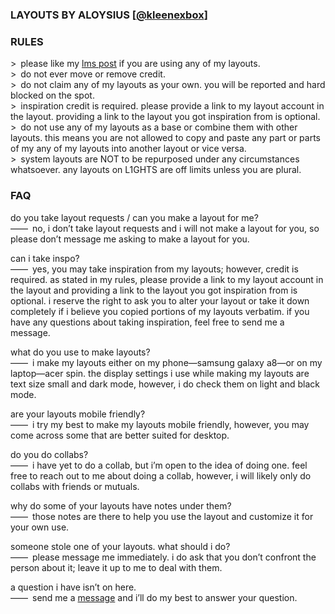 ### LAYOUTS BY ALOYSIUS [[@kleenexbox](https://www.quotev.com/kleenexbox)]
### RULES
\> please like my [lms post](https://www.quotev.com/kleenexbox/activity/806400343) if you are using any of my layouts.  
\> do not ever move or remove credit.  
\> do not claim any of my layouts as your own. you will be reported and hard blocked on the spot.  
\> inspiration credit is required. please provide a link to my layout account in the layout. providing a link to the layout you got inspiration from is optional.  
\> do not use any of my layouts as a base or combine them with other layouts. this means you are not allowed to copy and paste any part or parts of my any of my layouts into another layout or vice versa.  
\> system layouts are NOT to be repurposed under any circumstances whatsoever. any layouts on L1GHTS are off limits unless you are plural.  

### FAQ
do you take layout requests / can you make a layout for me?  
—— no, i don’t take layout requests and i will not make a layout for you, so please don’t message me asking to make a layout for you.

can i take inspo?  
—— yes, you may take inspiration from my layouts; however, credit is required. as stated in my rules, please provide a link to my layout account in the layout and providing a link to the layout you got inspiration from is optional. i reserve the right to ask you to alter your layout or take it down completely if i believe you copied portions of my layouts verbatim. if you have any questions about taking inspiration, feel free to send me a message.

what do you use to make layouts?  
—— i make my layouts either on my phone—samsung galaxy a8—or on my laptop—acer spin. the display settings i use while making my layouts are text size small and dark mode, however, i do check them on light and black mode.

are your layouts mobile friendly?  
—— i try my best to make my layouts mobile friendly, however, you may come across some that are better suited for desktop.

do you do collabs?  
—— i have yet to do a collab, but i’m open to the idea of doing one. feel free to reach out to me about doing a collab, however, i will likely only do collabs with friends or mutuals.

why do some of your layouts have notes under them?  
—— those notes are there to help you use the layout and customize it for your own use.

someone stole one of your layouts. what should i do?  
—— please message me immediately. i do ask that you don’t confront the person about it; leave it up to me to deal with them.

a question i have isn’t on here.  
—— send me a [message](https://www.quotev.com/kleenexbox/messages) and i’ll do my best to answer your question.
